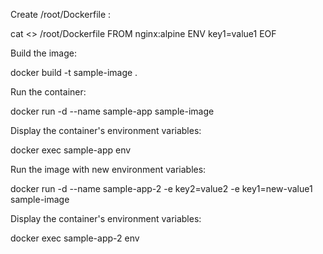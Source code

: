 Create /root/Dockerfile :


cat <<EOF >> /root/Dockerfile
FROM nginx:alpine
ENV key1=value1
EOF

Build the image:


docker build -t sample-image .

Run the container:


docker run -d --name sample-app sample-image

Display the container's environment variables:


docker exec sample-app env

Run the image with new environment variables:


docker run -d --name sample-app-2 -e key2=value2 -e key1=new-value1 sample-image

Display the container's environment variables:


docker exec sample-app-2 env